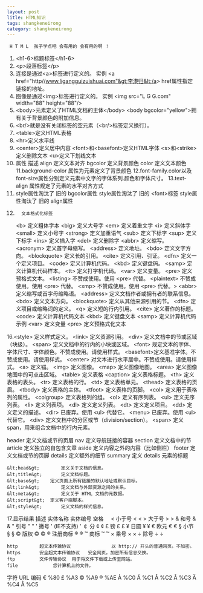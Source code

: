```yaml
---
layout: post
litle: HTML知识
tags: shangkeneirong
category: shangkeneirong
---
```

 
     H T M L  孩子学点吧 会有用的 会有用的啊 ！ 


1. &lt;h1-6&gt;标题标签&lt;/h1-6&gt;
2. &lt;p&gt;段落标签&lt;/p&gt;
3. 连接是通过&lt;a&gt;标签进行定义的。
实例 &lt;a href="http//www.ligangguizuishuai.com"&gt;李港归&lt;/a&gt;
   href属性指定链接的地址。
4. 图像是通过&lt;img&gt;标签进行定义的。
实例 &lt;img src="L G G.com" width="88" height="88"/&gt;
5. &lt;body&gt;元素定义了HTML文档的主体&lt;/body&gt;
&lt;body bgcolor="yellow"&gt;拥有关于背景颜色的附加信息。
6. &lt;br/&gt;就是没有关闭标签的空元素（&lt;br/&gt;标签定义换行）。
7. &lt;table&gt;定义HTML表格
8. &lt;hr&gt;定义水平线
9. &lt;center&gt;定义居中内容
   &lt;font&gt;和&lt;basefont&gt;定义HTML字体
   &lt;s&gt;和&lt;strike&gt;定义删除文本
   &lt;u&gt;定义下划线文本
10. 属性         描述
   align       定义文本对齐
   bgcolor     定义背景颜色
   color       定义文本颜色
11.background-color 属性为元素定义了背景颜色
12.font-family.color以及font-size属性分别定义元素中文字的字体系列.颜色和字体尺寸。
13.text-align 属性规定了元素的水平对齐方式
14.  style属性淘汰了 旧的 bgcolor属性
     style属性淘汰了 旧的 &lt;font&gt;标签
     style属性淘汰了 旧的 align属性
15.       文本格式化标签
	&lt;b&gt;             定义粗体字本 
	&lt;big&gt;			定义大号字
    &lt;em&gt;			定义着重文字
    &lt;i&gt;				定义斜体字
    &lt;small&gt;			定义小号字
    &lt;strong&gt;		定义加重语气
    &lt;sub&gt;			定义下标字
    &lt;sup&gt;			定义下标字
    &lt;ins&gt;			定义插入字
    &lt;del&gt;			定义删除字
    &lt;abbr&gt;	        定义缩写。
	&lt;acronym&gt;	    定义首字母缩写。
	&lt;address&gt;    	定义地址。
	&lt;bdo&gt;	        定义文字方向。
	&lt;blockquote&gt; 	定义长的引用。
	&lt;cite&gt;	        定义引用、引证。
	&lt;dfn&gt;	        定义一个定义项目。
	&lt;code&gt;			定义计算机代码。
	&lt;kbd&gt;			定义键盘码。
	&lt;samp&gt;			定义计算机代码样本。
	&lt;tt&gt;			定义打字机代码。
	&lt;var&gt;			定义变量。
	&lt;pre&gt;			定义预格式文本。
	&lt;listing&gt;		不赞成使用。使用 &lt;pre&gt; 代替。
	&lt;plaintext&gt;		不赞成使用。使用 &lt;pre&gt; 代替。
    &lt;xmp&gt;			不赞成使用。使用 &lt;pre&gt; 代替。&gt;
	&lt;abbr&gt;			定义缩写或首字母缩略语。
	&lt;address&gt;	定义文档作者或拥有者的联系信息。
	&lt;bdo&gt;			定义文本方向。
	&lt;blockquote&gt;	定义从其他来源引用的节。
	&lt;dfn&gt;			定义项目或缩略词的定义。
	&lt;q&gt;				定义短的行内引用。
	&lt;cite&gt;			定义著作的标题。
	&lt;code&gt;			定义计算机代码文本
	&lt;kbd&gt;			定义键盘文本
	&lt;samp&gt;			定义计算机代码示例
	&lt;var&gt;			定义变量
	&lt;pre&gt;			定义预格式化文本

 16.&lt;style&gt;		定义样式定义。
	&lt;link&gt;		定义资源引用。
	&lt;div&gt;		定义文档中的节或区域（块级）。
	&lt;span&gt;		定义文档中的行内的小块或区域。
	&lt;font&gt;		规定文本的字体、字体尺寸、字体颜色。不赞成使用。请使用样式。
	&lt;basefont&gt;定义基准字体。不赞成使用。请使用样式。
	&lt;center&gt;	对文本进行水平居中。不赞成使用。请使用样式。
	&lt;a&gt;			定义锚。
	&lt;img&gt;		定义图像。
	&lt;map&gt;		定义图像地图。
	&lt;area&gt;		定义图像地图中的可点击区域。
	&lt;table&gt;		定义表格
	&lt;caption&gt;	定义表格标题。
	&lt;th&gt;		定义表格的表头。
	&lt;tr&gt;		定义表格的行。
	&lt;td&gt;		定义表格单元。
	&lt;thead&gt;		定义表格的页眉。
	&lt;tbody&gt;		定义表格的主体。
	&lt;tfoot&gt;		定义表格的页脚。
	&lt;col&gt;		定义用于表格列的属性。
	&lt;colgroup&gt;	定义表格列的组。
	&lt;ol&gt;		定义有序列表。
	&lt;ul&gt;		定义无序列表。
	&lt;li&gt;		定义列表项。
	&lt;dl&gt;		定义定义列表。
	&lt;dt&gt;		定义定义项目。
	&lt;dd&gt;		定义定义的描述。
	&lt;dir&gt;		已废弃。使用 &lt;ul&gt; 代替它。
	&lt;menu&gt;		已废弃。使用 &lt;ul&gt; 代替它。
	&lt;div&gt;		定义文档中的分区或节（division/section）。
	&lt;span&gt;	定义span，用来组合文档中的行内元素。


header		定义文档或节的页眉
nav			定义导航链接的容器
section		定义文档中的节
article		定义独立的自包含文章
aside		定义内容之外的内容（比如侧栏）
footer		定义文档或节的页脚 
details  	定义额外的细节
summary  	定义 details 元素的标题

	&lt;head&gt;		定义关于文档的信息。
	&lt;title&gt;		定义文档标题。
	&lt;base&gt;	定义页面上所有链接的默认地址或默认目标。
	&lt;link&gt;		定义文档与外部资源之间的关系。
	&lt;meta&gt;		定义关于 HTML 文档的元数据。
	&lt;script&gt;	定义客户端脚本。
	&lt;style&gt;		定义文档的样式信息。

17.显示结果	描述	  实体名称	    实体编号
 	        空格	    &nbsp;    	&#160;
     &lt;	    小于号	&lt;	    &#60;
     &gt;	    大于号	&gt;	    &#62;
     &	    和号	    &amp;	    &#38;
	 "	    引号	    &quot;	    &#34;
	 '	    撇号 	&apos; (IE不支持)	&#39;
	 ￠  	分	    &cent;	    &#162;
	 £	    镑	    &pound;	    &#163;
	 ¥	    日圆	    &yen;	    &#165;
	 €	    欧元  	&euro;	    &#8364;
	 §      小节 	&sect;	    &#167;
	 ©	    版权	    &copy;	    &#169;
	 ® 	    注册商标	&reg;   	&#174;
	 ™	    商标	    &trade;  	&#8482;
	 ×	    乘号	    &times;	    &#215;
	 ÷	    除号	    &divide;	&#247;

	http	    超文本传输协议	              以 http:// 开头的普通网页。不加密。
    https	    安全超文本传输协议	安全网页。加密所有信息交换。
    ftp	        文件传输协议	用于将文件下载或上传至网站。
    file	 	     您计算机上的文件。


  字符	URL 编码
    €	%80
	£	%A3
	©	%A9
	®	%AE
	À	%C0
	Á	%C1
	Â	%C2
	Ã	%C3
	Ä	%C4
	Å	%C5

